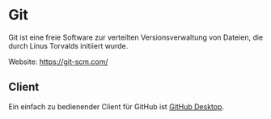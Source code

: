 # Git
Git ist eine freie Software zur verteilten Versionsverwaltung von Dateien, die durch Linus Torvalds initiiert wurde.

Website: https://git-scm.com/

## Client

Ein einfach zu bedienender Client für GitHub ist [GitHub Desktop](https://desktop.github.com/). 
